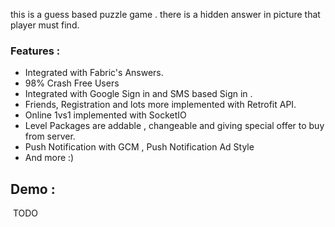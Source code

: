 
this is a guess based puzzle game . there is a hidden answer in picture that player must find.

### Features :
 * Integrated with Fabric's Answers.
 * 98% Crash Free Users
 * Integrated with Google Sign in and SMS based Sign in .
 * Friends, Registration and lots more implemented with Retrofit API.
 * Online 1vs1 implemented with SocketIO
 * Level Packages are addable , changeable and giving special offer to buy from server.
 * Push Notification with GCM , Push Notification Ad Style
 * And more :)  


 ## Demo :
 ![]()
TODO
